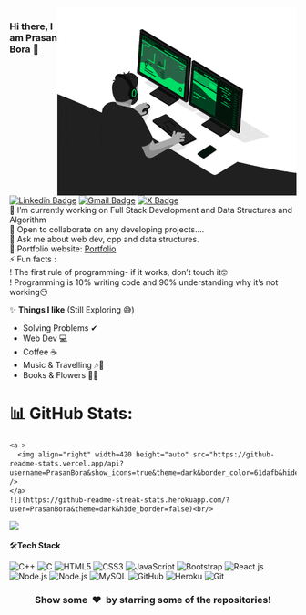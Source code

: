 <img align="right" src="https://github.com/PrasanBora/PrasanBora/blob/main/developer.gif" alt="Coder GIF" width="420" height="330">



### Hi there, I am Prasan Bora 👋
[![Linkedin Badge](https://img.shields.io/badge/-PrasanBora-blue?style=flat-square&logo=Linkedin&logoColor=white&link=https://www.linkedin.com/in/prasan-bora-943293184/)](https://www.linkedin.com/in/prasan-bora-943293184/)
[![Gmail Badge](https://img.shields.io/badge/-prasanbora23@gmail.com-c14438?style=flat-square&logo=Gmail&logoColor=white&link=mailto:prasanbora23@gmail.com)](mailto:prasanbora23@gmail.com) 
[![X Badge](https://img.shields.io/badge/-@its_prasan-blue?style=flat-square&logo=Twitter&logoColor=white&link=https://twitter.com/its_prasan)](https://twitter.com/its_prasan) <br>
🔭 I’m currently working on Full Stack Development and Data Structures and Algorithm<br>👯 Open to collaborate on any developing projects....<br>💬 Ask me about web dev, cpp and data structures.<br>
🎯 Portfolio website: [Portfolio](https://prasanbora.github.io/portfolio/)<br>
⚡ Fun facts : 
<br>! The first rule of programming- 
          if it works, don’t touch it🤓
<br>! Programming is 10% writing code and 
          90% understanding why it’s not working😶  

✨ **Things I like** (Still Exploring 😅)
- Solving Problems ✔
- Web Dev 💻
- Coffee ☕
- Music & Travelling 🎶🧭
- Books & Flowers 📕🌼


# 📊 GitHub Stats:

    <a >
      <img align="right" width=420 height="auto" src="https://github-readme-stats.vercel.app/api?username=PrasanBora&show_icons=true&theme=dark&border_color=61dafb&hide_border=true&include_all_commits=truee" />
    </a>
    ![](https://github-readme-streak-stats.herokuapp.com/?user=PrasanBora&theme=dark&hide_border=false)<br/>
![](https://github-readme-stats.vercel.app/api/top-langs/?username=PrasanBora&theme=dark&hide_border=false&include_all_commits=true&count_private=true&layout=compact)
    
    
🛠**Tech Stack**

![C++](https://img.shields.io/badge/-C++-000000?style=flat&logo=cplusplus&logoColor=F05032)
![C](https://img.shields.io/badge/-C-000000?style=flat&logo=c&logoColor=F05032)
![HTML5](https://img.shields.io/badge/-HTML5-000000?style=flat&logo=HTML5)
![CSS3](https://img.shields.io/badge/-CSS3-000000?style=flat&logo=CSS3)
![JavaScript](https://img.shields.io/badge/-Javascript-000000?style=flat&logo=Javascript&logoColor=F05032)
![Bootstrap](https://img.shields.io/badge/-Bootstrap-000000?style=flat&logo=bootstrap)
![React.js](https://img.shields.io/badge/-React.js-000000?style=flat&logo=React&logoColor=F05032)
![Node.js](https://img.shields.io/badge/-Node.js-000000?style=flat&logo=Node.js&logoColor=F05032)
![Node.js](https://img.shields.io/badge/-Express.js-000000?style=flat&logo=Express&logoColor=F05032)
![MySQL](https://img.shields.io/badge/-MySQL-000000?style=flat&logo=MySQL)
![GitHub](https://img.shields.io/badge/-GitHub-000000?style=flat&logo=github&logoColor=FFFFFF)
![Heroku](https://img.shields.io/badge/-Heroku-000000?style=flat&logo=heroku)
![Git](https://img.shields.io/badge/-Git-000000?style=flat&logo=git&logoColor=F05032)

<div align="center">
    <h3 align="center">Show some &nbsp;❤️&nbsp; by starring some of the repositories!</h3>
</div>

